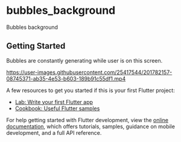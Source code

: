 # bubbles_background

Bubbles background

## Getting Started

Bubbles are constantly generating while user is on this screen.

https://user-images.githubusercontent.com/25417544/201782157-08745371-ab35-4e53-b603-189b91c55df1.mp4



A few resources to get you started if this is your first Flutter project:

- [Lab: Write your first Flutter app](https://docs.flutter.dev/get-started/codelab)
- [Cookbook: Useful Flutter samples](https://docs.flutter.dev/cookbook)

For help getting started with Flutter development, view the
[online documentation](https://docs.flutter.dev/), which offers tutorials,
samples, guidance on mobile development, and a full API reference.
